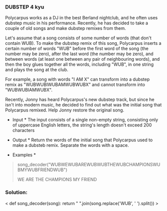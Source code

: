 ### DUBSTEP 4 kyu

Polycarpus works as a DJ in the best Berland nightclub, and he often uses dubstep music in his performance. Recently, he has decided to take a couple of old songs and make dubstep remixes from them.

Let's assume that a song consists of some number of words (that don't contain WUB). To make the dubstep remix of this song, Polycarpus inserts a certain number of words "WUB" before the first word of the song (the number may be zero), after the last word (the number may be zero), and between words (at least one between any pair of neighbouring words), and then the boy glues together all the words, including "WUB", in one string and plays the song at the club.

For example, a song with words "I AM X" can transform into a dubstep remix as "WUBWUBIWUBAMWUBWUBX" and cannot transform into "WUBWUBIAMWUBX".

Recently, Jonny has heard Polycarpus's new dubstep track, but since he isn't into modern music, he decided to find out what was the initial song that Polycarpus remixed. Help Jonny restore the original song.

* Input *
The input consists of a single non-empty string, consisting only of uppercase English letters, the string's length doesn't exceed 200 characters

* Output *
Return the words of the initial song that Polycarpus used to make a dubsteb remix. Separate the words with a space.

* Examples *
> song_decoder("WUBWEWUBAREWUBWUBTHEWUBCHAMPIONSWUBMYWUBFRIENDWUB")
>
> WE ARE THE CHAMPIONS MY FRIEND

### Solution:

<  def song_decoder(song):
    return " ".join(song.replace('WUB', ' ').split()) >
